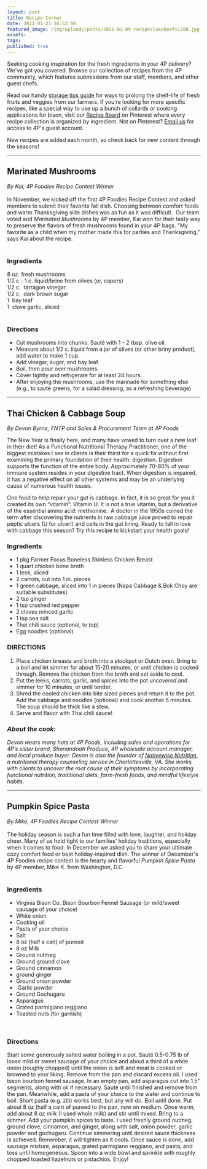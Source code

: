```yaml
---
layout: post
title: Recipe Corner
date: 2021-01-21 16:52:00
featured_image: /img/uploads/posts/2021-01-09-recipeslukebeefx1200.jpg
assets:
tags:
published: true
---
```


<div class="editable"><p>Seeking cooking inspiration for the fresh ingredients in your 4P delivery? We've got you covered. Browse our collection of recipes from the 4P community, which features submissions from our staff, members, and other guest chefs.</p><p>Read our handy&nbsp;<a href="https://4pfoods.com/referral-programs/">storage tips</a><a href="__notset__">&nbsp;guide</a>&nbsp;for ways to prolong the shelf-life of fresh fruits and veggies from our farmers. If you&rsquo;re looking for more specific recipes, like a special way to use up a bunch of collards or cooking applications for bison, visit our <a href="https://www.pinterest.com/4pfoods/">Recipe Board</a> on Pinterest where every recipe collection is organized by ingredient. Not on Pinterest?&nbsp;<a href="mailto:community@4pfoods.com">Email us</a> for access to 4P's guest account.</p><p>New recipes are added each month, so check back for new content through the seasons!</p><hr /><h2><strong>Marinated Mushrooms</strong></h2><div><em>By Kai, 4P Foodies Recipe Contest Winner</em></div><div>&nbsp;</div><div>In November, we kicked off the first 4P Foodies Recipe Contest and asked members to submit their favorite fall dish. Choosing between comfort foods and warm Thanksgiving side dishes was as fun as it was difficult. &nbsp;Our team voted and&nbsp;<em>Marinated Mushrooms </em>by 4P member, Kai won for their tasty way to preserve the flavors of fresh mushrooms found in your 4P bags. "My favorite as a child when my mother made this for parties and Thanksgiving," says Kai about the recipe.</div><div>&nbsp; &nbsp; &nbsp; &nbsp; &nbsp; &nbsp; &nbsp; &nbsp; &nbsp; &nbsp; &nbsp; &nbsp; &nbsp;&nbsp;</div><h3><strong>Ingredients</strong></h3><div>8 oz. fresh mushrooms</div><div>1/2 c - 1 c. liquid/brine from olives (or, capers)&nbsp;</div><div>1/2 c.&nbsp; tarragon vinegar</div><div>1/2 c.&nbsp; dark brown sugar</div><div>1&nbsp; bay leaf</div><div>1&nbsp; clove garlic, sliced</div><div>&nbsp;</div><h3><strong>Directions</strong></h3><ul><li><div>Cut mushrooms into chunks. Saut&eacute; with 1 - 2 tbsp. olive oil.&nbsp;</div></li><li><div>Measure about 1/2 c. liquid from a jar of olives (or other briny product), add water to make 1 cup.</div></li><li><div>Add vinegar, sugar, and bay leaf.&nbsp;</div></li><li><div>Boil, then pour over mushrooms.</div></li><li><div>Cover tightly and refrigerate for at least 24 hours.</div></li><li><div>After enjoying the mushrooms, use the marinade for something else (e.g., to saut&eacute; greens, for a salad dressing, as a refreshing beverage)</div></li></ul><hr /><h2>Thai Chicken &amp; Cabbage Soup</h2><p><em>By Devon Byrne, FNTP and Sales &amp; Procurement Team at 4P Foods</em></p><p>The New Year is finally here, and many have vowed to turn over a new leaf in their diet! As a Functional Nutritional Therapy Practitioner, one of the biggest mistakes I see in clients is their thirst for a quick fix without first examining the primary foundation of their health: digestion. Digestion supports the function of the entire body. Approximately 70-80% of your immune system resides in your digestive tract. When digestion is impaired, it has a negative effect on all other systems and may be an underlying cause of numerous health issues.</p><p>One food to help repair your gut is cabbage. In fact, it is so great for you it created its own &ldquo;vitamin&rdquo;: Vitamin U. It is not a true vitamin, but a derivative of the essential amino acid: methionine.&nbsp; A doctor in the 1950s coined the term after discovering the nutrients in raw cabbage juice proved to repair peptic ulcers (U for ulcer!) and cells in the gut lining. Ready to fall in love with cabbage this season? Try this recipe to kickstart your health goals!</p><h3>Ingredients</h3><ul><li>1 pkg Farmer Focus Boneless Skinless Chicken Breast</li><li>1 quart chicken bone broth&nbsp;</li><li>1 leek, sliced</li><li>2 carrots, cut into 1 in. pieces</li><li>1 green cabbage, sliced into 1 in pieces (Napa Cabbage &amp; Bok Choy are suitable substitutes)&nbsp;</li><li>2 tsp ginger&nbsp;</li><li>1 tsp crushed red pepper&nbsp;</li><li>2 cloves minced garlic&nbsp;</li><li>1 tsp sea salt&nbsp;</li><li>Thai chili sauce (optional, to top)</li><li>Egg noodles (optional)</li></ul><h3><strong>DIRECTIONS</strong></h3><ol><li>Place chicken breasts and broth into a stockpot or Dutch oven. Bring to a boil and let simmer for about 15-20 minutes, or until chicken is cooked through. Remove the chicken from the broth and set aside to cool.&nbsp;</li><li>Put the leeks, carrots, garlic, and spices into the pot <em>uncovered</em> and simmer for 10 minutes, or until tender.&nbsp;</li><li>Shred the cooled chicken into bite sized pieces and return it to the pot. Add the cabbage and noodles (optional) and cook another 5 minutes. The soup should be thick like a stew.</li><li>Serve and flavor with Thai chili sauce!</li></ol><h3><em><strong>About the cook:</strong></em></h3><p><em>Devon wears many hats at 4P Foods, including sales and operations for 4P&rsquo;s sister brand, Shenandoah Produce, 4P wholesale account manager, and local produce buyer. Devon is also the founder of </em><a href="http://www.nativewisenutrition.com"><em>Nativewise Nutrition</em></a><em>, a nutritional therapy counseling service in Charlottesville, VA. She works with clients to uncover the root cause of their symptoms by incorporating functional nutrition, traditional diets, farm-fresh foods, and mindful lifestyle habits.</em></p><hr /><h2><strong>Pumpkin Spice Pasta&nbsp;</strong></h2><div><em>By Mike, 4P Foodies Recipe Contest Winner</em></div><div>&nbsp;</div><div>The holiday season is such a fun time filled with love, laughter, and holiday cheer. Many of us hold tight to our families' holiday traditions, especially when it comes to food. In December we asked you to share your ultimate cozy comfort food or best holiday-inspired dish. The winner of December's 4P Foodies recipe contest is the hearty and flavorful <em>Pumpkin Spice Pasta</em> by 4P member, Mike K. from Washington, D.C.&nbsp;</div><div>&nbsp;</div><h3><strong>Ingredients</strong></h3><ul><li>Virginia Bison Co. Bison Bourbon Fennel Sausage (or mild/sweet sausage of your choice)</li><li>White onion</li><li>Cooking oil</li><li>Pasta of your choice</li><li>Salt&nbsp;</li><li>8 oz (half a can) of pureed&nbsp;</li><li>8 oz Milk&nbsp;</li><li>Ground nutmeg</li><li>Ground ground clove</li><li>Ground cinnamon</li><li>ground ginger</li><li>Ground onion powder</li><li>&nbsp;Garlic powder&nbsp;</li><li>Ground Gochugaru</li><li>Asparagus</li><li>Grated parmigiano reggiano&nbsp;</li><li>Toasted nuts (for garnish)</li></ul><div>&nbsp;</div><h3><strong>Directions</strong></h3><p>Start some generously salted water boiling in a pot. Saut&eacute; 0.5-0.75 lb of loose mild or sweet sausage of your choice and about a third of a white onion (roughly chopped) until the onion is soft and meat is cooked or browned to your liking. Remove from the pan and discard excess oil. I used bison bourbon fennel sausage. In an empty pan, add asparagus cut into 1.5" segments, along with oil if necessary. Saut&eacute; until finished and remove from the pan. Meanwhile, add a pasta of your choice to the water and continue to boil. Short pasta (e.g. ziti) works best, but any will do. Boil until done. Put about 8 oz (half a can) of pureed to the pan, now on medium. Once warm, add about 8 oz milk (I used whole milk) and stir until mixed. Bring to a simmer. Add your pumpkin spices to taste. I used freshly ground nutmeg, ground clove, cinnamon, and ginger, along with salt, onion powder, garlic powder and gochugaru. Continue simmering until desired sauce thickness is achieved. Remember, it will tighten as it cools. Once sauce is done, add sausage mixture, asparagus, grated parmigiano reggiano, and pasta, and toss until homogeneous. Spoon into a wide bowl and sprinkle with roughly chopped toasted hazelnuts or pistachios. Enjoy!</p></div>
